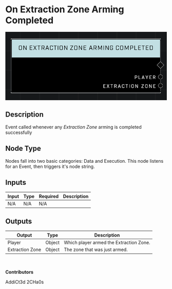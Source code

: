 # On Extraction Zone Arming Completed
![alt text](../../../.gitbook/assets/on-extraction-zone-arming-completed.png)
## Description
Event called whenever any *Extraction Zone* arming is completed successfully

## Node Type
Nodes fall into two basic categories: Data and Execution. This node listens for an Event, then triggers it's node string.

## Inputs
| Input | Type | Required | Description |
|------------------|------------------|----------|--------------------------------------------------------------|
| N/A | N/A | N/A | |

## Outputs
| Output | Type | Description |
|------------------|------------------|--------------------------------------------------------------|
| Player | Object | Which player armed the Extraction Zone.|
| Extraction Zone | Object | The zone that was just armed.|

\
\
**Contributors**

AddiCt3d 2CHa0s